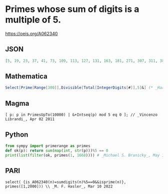 # Primes whose sum of digits is a multiple of 5\.
https://oeis.org/A062340
## JSON
```JSON
[5, 19, 23, 37, 41, 73, 109, 113, 127, 131, 163, 181, 271, 307, 311, 389, 401, 433, 479, 523, 541, 569, 587, 613, 631, 659, 677, 811, 839, 857, 929, 947, 983, 997, 1009, 1013, 1031, 1063, 1103, 1117, 1153, 1171, 1289, 1301, 1423, 1487, 1531, 1559, 1621, 1667]
```
## Mathematica
```Mathematica
Select[Prime[Range[300]],Divisible[Total[IntegerDigits[#]],5]&] (* _Harvey P. Dale_, Jul 06 2020 *)
```
## Magma
```Magma
[ p: p in PrimesUpTo(10000) | &+Intseq(p) mod 5 eq 0 ]; // _Vincenzo Librandi_, Apr 02 2011
```
## Python
```Python
from sympy import primerange as primes
def ok(p): return sum(map(int, str(p)))%5 == 0
print(list(filter(ok, primes(1, 1668)))) # _Michael S. Branicky_, May 19 2021
```
## PARI
```PARI
select( {is_A062340(n)=sumdigits(n)%5==0&&isprime(n)}, primes([1,2000])) \\ _M. F. Hasler_, Mar 10 2022
```
